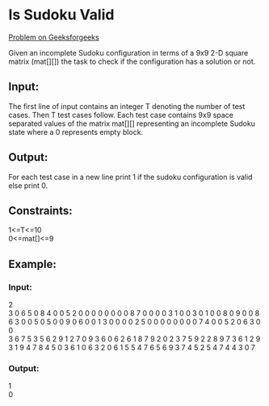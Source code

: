 # Is Sudoku Valid 

[Problem on Geeksforgeeks](https://practice.geeksforgeeks.org/problems/is-sudoku-valid/0)

Given an incomplete Sudoku configuration in terms of a 9x9 2-D square matrix (mat[][]) the task to check if the configuration has a solution or not. 

## Input:
The first line of input contains an integer T denoting the number of test cases. Then T test cases follow. Each test case contains 9x9 space separated values of the matrix mat[][] representing an incomplete Sudoku state where a 0 represents empty block.


## Output:
For each test case in a new line print 1 if the sudoku configuration is valid else print 0.

## Constraints:
1<=T<=10  
0<=mat[]<=9  

## Example:
### Input:
2  
3 0 6 5 0 8 4 0 0 5 2 0 0 0 0 0 0 0 0 8 7 0 0 0 0 3 1 0 0 3 0 1 0 0 8 0 9 0 0 8 6 3 0 0 5 0 5 0 0 9 0 6 0 0 1 3 0 0 0 0 2 5 0 0 0 0 0 0 0 0 7 4 0 0 5 2 0 6 3 0 0  
3 6 7 5 3 5 6 2 9 1 2 7 0 9 3 6 0 6 2 6 1 8 7 9 2 0 2 3 7 5 9 2 2 8 9 7 3 6 1 2 9 3 1 9 4 7 8 4 5 0 3 6 1 0 6 3 2 0 6 1 5 5 4 7 6 5 6 9 3 7 4 5 2 5 4 7 4 4 3 0 7   

### Output:
1  
0
